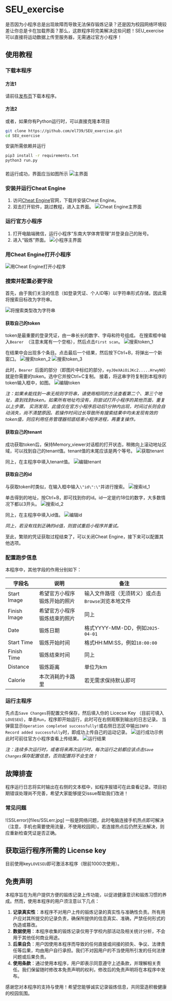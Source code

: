 # SEU_exercise

是否因为小程序总是出现故障而导致无法保存锻炼记录？还是因为校园网络环境较差让你总是卡在加载界面？那么，这款程序将完美解决这些问题！SEU_exercise可以直接将运动数据上传至服务器，无需通过官方小程序！

## 使用教程

### 下载本程序

#### 方法1

请前往[发布页](https://github.com/el739/SEU_exercise/releases)下载本程序。

#### 方法2

或者，如果你有Python运行时，可以直接克隆本项目

```bash
git clone https://github.com/el739/SEU_exercise.git
cd SEU_exercise
```

安装所需依赖并运行

```bash
pip3 install -r requirements.txt
python3 run.py
```

### 

若运行成功，界面应当如图所示
![主界面](files/main_program.png)

### 安装并运行Cheat Engine

1. 访问[Cheat Engine](https://www.cheatengine.org/)官网，下载并安装Cheat Engine。
2. 双击打开软件，跳过教程，进入主界面。
   ![Cheat Engine主界面](files/cheat_engine_main_menu.png)

### 运行官方小程序

1. 打开电脑端微信，运行小程序“东南大学体育管理”并登录自己的账号。
2. 进入“锻炼”界面。
   ![小程序主界面](files/miniapp_main_menu.png)

### 用Cheat Engine打开小程序

![用Cheat Engine打开小程序](files/choose_process.png)

### 搜索并配置必要字段

首先，由于我们关注的信息（如登录凭证、个人ID等）以字符串形式存储，因此需将搜索目标改为字符串。

![将搜索类型改为字符串](files/search_string.png)

#### 获取自己的token

token是最重要的登录凭证，由一串长长的数字、字母和符号组成。
在搜索框中输入`Bearer `（注意末尾有一个空格），然后点击`First scan`。
![搜索token_1](files/search_token_1.png)

在结果中会出现多个条目。点击最后一个结果，然后按下Ctrl+B，将弹出一个新窗口。
![搜索token_2](files/search_token_2.png)
![搜索token_3](files/search_token_3.png)

此时，`Bearer `后面的部分（即图片中标红的部分，`eyJ0eXAiOiJKc2.....HrwyN0`）就是你需要的token。选中它并按Ctrl+C复制。
接着，将这串字符复制到本程序的token输入框中，如图。
![编辑token](files/edit_token.png)

*注：如果未能找到一串无规则字符串，请使用相同的方法查看第二个、第三个地址，直到找到token。如果所有地址均没有，则尝试打开小程序的其他页面，重复以上步骤。
实测发现，此值仅在官方小程序启动后1分钟内出现，时间过长则会自动消失，尚不清楚原因。若操作时间过长导致所有搜索结果中均未发现有效的token值，则应利用任务管理器彻底结束小程序进程，再重复操作。*

#### 获取自己的tenant

成功获取token后，保持Memory_viewer对话框的打开状态，稍微向上滚动地址区域，可以找到自己的tenant值。tenant值的末尾应该是两个等号。
![获取tenant](files/get_tenant.png)

同上，在主程序中填入tenant值。
![编辑tenant](files/edit_tenant.png)

#### 获取自己的id

与获取token时类似，在输入框中输入`\"id\":\"`并进行搜索。
![搜索id_1](files/search_id_1.png)

单击得到的地址，按Ctrl+B，即可找到你的id。id一定是约18位的数字，大多数情况下都以3开头。
![搜索id_2](files/search_id_2.png)

同上，在主程序中填入id值。
![编辑id](files/edit_id.png)

*同上，若没有找到正确的id值，则尝试重启小程序并重试。*

至此，繁琐的凭证获取过程结束了，可以关闭Cheat Engine，接下来可以配置其他选项。

### 配置跑步信息

本程序中，其他字段的作用分别如下：

| 字段名 | 说明 | 备注 |
| --- | --- | --- |
| Start Image | 希望官方小程序锻炼开始的照片 | 输入文件路径（无须转义）或点击`Browse`浏览本地文件 |
| Finish Image | 希望官方小程序锻炼结束的照片 | 同上 |
| Date | 锻炼日期 | 格式YYYY-MM-DD，例如`2025-04-01` |
| Start Time | 锻炼开始时间 | 格式HH:MM:SS，例如`18:00:00` |
| Finish Time | 锻炼结束时间 | 同上 |
| Distance | 锻炼距离 | 单位为km |
| Calorie | 本次消耗的卡路里 | 若无需求保持默认即可 |

### 运行主程序

先点击`Save Changes`将配置文件保存，然后填入你的 Licecse Key （目前可填入`LOVESEU`），单击`Run`，程序即开始运行，此时可在右侧观察到输出的日志记录。
当弹窗显示`Operation completed successfully!`或右侧日志区中输出`INFO - Record added successfully`时，即成功上传自己的运动记录。
![运行成功示例](files/save_succeeded.png)
此时可前往官方小程序查看上传结果。
![运行结果](files/result.png)

*注：连续多次运行时，或者将来再次运行时，每次运行之前都应该点击`Save Changes`保存配置信息，否则配置将不会生效！*

## 故障排查

程序运行日志将实时输出在右侧的文本框中，如程序报错可在此查看记录。项目初期错误处理尚不完善，希望大家能够提交issue帮助我们改进！

### 常见问题

!(SSLerror)[files/SSLerr.jpg]
一般是网络问题，此时电脑连接手机热点即可解决（注意，手机也需要使用流量，不使用校园网）。若连接热点后仍然无法解决，则应重新检查凭证是否正确。

## 获取运行程序所需的 License key

目前使用key`LOVESEU`即可激活本程序（限前1000次使用）。

## 免责声明

本程序旨在为用户提供方便的锻炼记录上传功能，以促进健康意识和锻炼习惯的养成。然而，使用本程序的用户须注意以下几点：

1. **记录真实性**：本程序不对用户上传的锻炼记录的真实性与准确性负责。所有用户应对其所提交的记录负责，确保所提供的信息真实、准确，严禁任何形式的伪造或篡改。
2. **数据使用**：本程序收集的锻炼记录仅用于学校内部活动及相关统计分析，不会用于其他任何商业用途。
3. **后果自负**：用户因使用本程序而导致的任何直接或间接的损失、争议、法律责任等后果，均由用户自行承担。我们不对因用户的不当使用所引发的任何法律问题或后果负责。
4. **使用条款**：通过使用本程序，用户即表示同意遵守上述条款，并理解相关责任。我们保留随时修改本免责声明的权利，修改后的免责声明将在本程序中发布。

感谢您对本程序的支持与使用！希望您能够诚实记录锻炼信息，共同营造积极健康的校园氛围。
